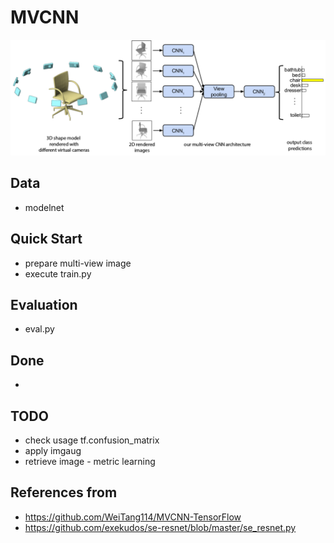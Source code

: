 # MVCNN
![](assets/mvcnn_framework.png)

## Data
- modelnet

## Quick Start
- prepare multi-view image
- execute train.py

## Evaluation
- eval.py

## Done
- 

## TODO
- check usage tf.confusion_matrix
- apply imgaug
- retrieve image - metric learning

## References from
- https://github.com/WeiTang114/MVCNN-TensorFlow
- https://github.com/exekudos/se-resnet/blob/master/se_resnet.py

